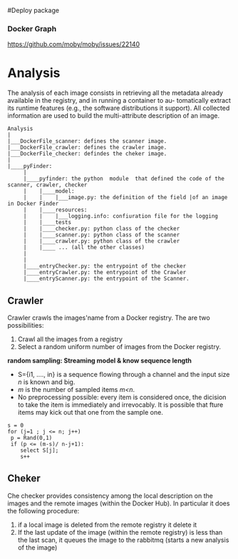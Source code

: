 #Deploy package

### Docker Graph

https://github.com/moby/moby/issues/22140

# Analysis
The analysis of each image consists in retrieving all the metadata already
available in the registry, and in running a container to au-
tomatically extract its runtime features (e.g., the software
distributions it support). All collected information are used
to build the multi-attribute description of an image.
```
Analysis
|
|___DockerFile_scanner: defines the scanner image.
|___DockerFile_crawler: defines the crawler image.
|___DockerFile_checker: defindes the cheker image.
|
|____pyFinder:
     |  
     |____pyfinder: the python  module  that defined the code of the scanner, crawler, checker
     |    |____model:
     |    |    |___image.py: the definition of the field |of an image in Docker Finder
     |    |____resources:
     |    |    |___logging.info: confiuration file for the logging
     |    |____tests
     |    |____checker.py: python class of the checker
     |    |____scanner.py: python class of the scanner
     |    |____crawler.py: python class of the crawler
     |    |____ ... (all the other classes)
     |
     |
     |____entryChecker.py: the entrypoint of the checker
     |____entryCrawler.py: the entrypoint of the Crawler
     |____entryScanner.py: the entrypoint of the Scanner.
```



## Crawler
Crawler crawls the images'name from a Docker registry. The are two possibilities:
  1. Crawl all the images from a registry
  2. Select a random uniform number of images from the Docker registry.


**random sampling: Streaming model & know sequence length**
 - S={i1, ...., in} is a sequence flowing through a channel and the input size *n* is known and big.
 - *m*  is the number of sampled items *m<n*.
 - No preprocessing possible: every item is considered once, the dicision to take the item is immediately and irrevocably. It is possible that fture items may kick out that one from the sample one.

 ```
s = 0
for (j=1 ; j <= n; j++)
  p = Rand(0,1)
  if (p <= (m-s)/ n-j+1):
     select S[j];
     s++
 ```


## Cheker

Che checker provides consistency  among the local description on the images and the remote images (within the Docker Hub).
In particular it does the following procedure:
 1. if a local image is deleted from the remote registry it delete it
 2. If the last update of the image (within the remote registry) is less than the last scan, it queues the image to the rabbitmq (starts a new analysis of the image)
<!--

problems:
  - n is the total number of images: we don't know exactly because we discard non-latest images
  - n can vary during the crawling (it is not fixed)

resolutions:
  - crawler does not filter the latest images, it takes all the images.
  - we fix the n by taking the nubmer of images present in a certain time.


### Streaming model & UNKNOW sequence length
  - S is the stream of elements flowing through a channel.
  - *n* is the size of the stream, it is inknown (or change ??)
  - NO preprocessing is not possibile.
  - every item is considered once: the dicision to take the item is immediately and irrevocably


**reservoir sampling**
 - R[1,m] is the reservoir array, Initialilly contains the first m elements of the stream

  ``` (Knuth 1997)
  initialize array R[1,m] = S[1,m]   //first m element of the stream
  for each next item S[j]:
      h = rand(1,j)
      if h <= m:
        set R[h] = S[j]
  return array R
  ```
problems
  - crawler sends R to the queue only at the and (not an image at the time)


## scanner


## checker

#### Verify the iamges within the local databse
It is possible that the scanner does not add the Dokcer Hub information of a repository: `is_updated` and `is-automated` field when it scan an image, and so these fields remains `null`.

In order to erifyand updated these two fields follow the instructions below.
```
$ docker build checker
```

Change the `docker-compose.yml` file in order to have
```
 services:
     ...
     checker:
          ....
          command: verify

````

In order to verufy the images, the 'images_server` must running.
```
$ docker up images_server checker

```
